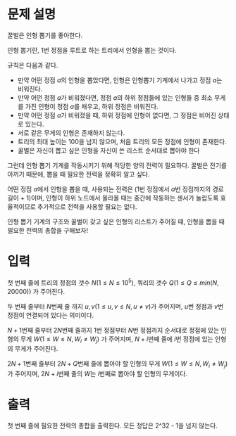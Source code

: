 # 문제 설명

꿀벌은 인형 뽑기를 좋아한다.

인형 뽑기란, $1$번 정점을 루트로 하는 트리에서 인형을 뽑는 것이다.

규칙은 다음과 같다.

- 만약 어떤 정점 $a$의 인형을 뽑았다면,  인형은 인형뽑기 기계에서 나가고 정점 $a$는 비워진다.
- 만약 어떤 정점 $a$가 비워졌다면, 정점 $a$의 하위 정점들에 있는 인형들 중 최소 무게를 가진 인형이 정점 $a$를 채우고, 하위 정점은 비워진다.
- 만약 어떤 정점 $a$가 비워졌을 때, 하위 정점에 인형이 없다면, 그 정점은 비어진 상태로 있는다.
- 서로 같은 무게의 인형은 존재하지 않는다.
- 트리의 최대 높이는 $100$을 넘지 않으며, 처음 트리의 모든 정점에 인형이 존재한다.
- 꿀벌은 자신이 뽑고 싶은 인형을 자신이 쓴 리스트 순서대로 뽑아야 한다

그런데 인형 뽑기 기계를 작동시키기 위해 적당한 양의 전력이 필요하다. 꿀벌은 전기를 아끼기 때문에, 뽑을 때 필요한 전력을 정확히 알고 싶다. 

어떤 정점 $a$에서 인형을 뽑을 때, 사용되는 전력은 ($1$번 정점에서 $a$번 정점까지의 경로 길이 + $1$)이며, 인형이 하위 노드에서 올라올 때는 중간에 작동하는 센서가 놀랍도록 효율적이므로 추가적으로 전력을 사용할 필요는 없다.

인형 뽑기 기계의 구조와 꿀벌이 갖고 싶은 인형의 리스트가 주어질 때, 인형을 뽑을 때 필요한 전력의 총합을 구해보자!

# **입력**

첫 번째 줄에 트리의 정점의 갯수 $N(1 ≤ N ≤ 10^5)$, 쿼리의 갯수 $Q(1 ≤ Q ≤ min(N, 20000))$ 가 주어진다.

두 번째 줄부터 $N$번째 줄 까지 $u, v( 1 ≤ u, v ≤ N, u \neq v)$가 주어지며,  $u$번 정점과 $v$번 정점이 연결되어 있다는 의미이다.

$N + 1$번째 줄부터 $2N$번째 줄까지 1번 정점부터 $N$번 정점까지 순서대로 정점에 있는 인형의 무게 $W(1 ≤ W ≤ N, W_i \neq W_j)$  가 주어지며, $N + i$번째 줄에 $i$번 정점에 있는 인형의 무게가 주어진다.

$2N + 1$번째 줄부터 $2N + Q$번째 줄에 뽑아야 할 인형의 무게 $W(1 ≤ W ≤ N, W_i \neq W_j)$가 주어지며, $2N + i$번째 줄의 $W$는 $i$번째로 뽑아야 할 인형의 무게이다.

# **출력**

첫 번째 줄에 필요한 전력의 총합을 출력한다. 모든 정답은 2^32 - 1을 넘지 않는다.
